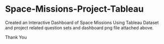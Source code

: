 # Space-Missions-Project-Tableau

Created an Interactive Dashboard of Space Missions Using Tableau
Dataset and project related question sets and dashboard png file attached above.

Thank You
